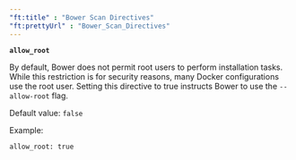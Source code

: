 ```yaml
---
"ft:title" : "Bower Scan Directives"
"ft:prettyUrl" : "Bower_Scan_Directives"
---
```


**`allow_root`**

By default, Bower does not permit root users to perform installation tasks. While this restriction is for security reasons, many Docker configurations use the root user. Setting this directive to true instructs Bower to use the `--allow-root` flag.

Default value: `false`

Example:

```
allow_root: true
```

